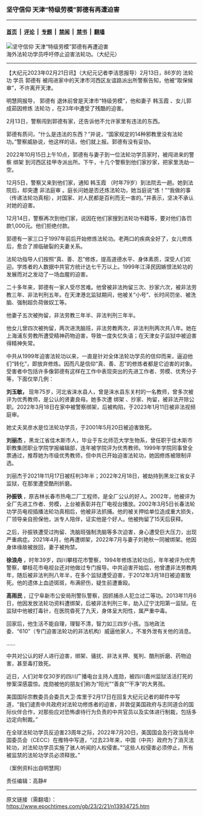 ### 坚守信仰 天津“特级劳模”郭德有再遭迫害

---

#### [首页](../../../..?n13934725) &nbsp;|&nbsp; [评论](../../../../../epoch-comment?n13934725) &nbsp;|&nbsp; [专题](../../../../../epoch-special?n13934725) &nbsp;|&nbsp; [禁闻](../../../../../epoch-news?n13934725) &nbsp;|&nbsp; [禁书](../../../../../books?n13934725) &nbsp;|&nbsp; [翻墙](https://github.com/gfw-breaker/nogfw/blob/master/README.md?n13934725)


<div><img alt="坚守信仰 天津“特级劳模”郭德有再遭迫害" class="attachment-djy_600_400 size-djy_600_400 wp-post-image" src="https://i.epochtimes.com/assets/uploads/2021/03/4dd666d286e6820dd9bbbbcab53bb901.jpg"/>
<div class="caption">
 海外法轮功学员呼吁停止迫害法轮功。（大纪元）
</div></div><hr/><div class="post_content" id="artbody" itemprop="articleBody">
 <!-- article content begin -->
 <p>
  【大纪元2023年02月21日讯】（大纪元记者李洁思报导）2月13日，86岁的
  <ok href="https://www.epochtimes.com/gb/tag/%E6%B3%95%E8%BD%AE%E5%8A%9F.html">
   法轮功
  </ok>
  学员
  <ok href="https://www.epochtimes.com/gb/tag/%E9%83%AD%E5%BE%B7%E6%9C%89.html">
   郭德有
  </ok>
  被闯进家中的天津市河西区友谊路派出所警察告知，他被“取保候审”，不许离开天津。
 </p>
 <p>
  明慧网报导，
  <ok href="https://www.epochtimes.com/gb/tag/%E9%83%AD%E5%BE%B7%E6%9C%89.html">
   郭德有
  </ok>
  退休前曾是天津市“特级劳模”，他和妻子
  <ok href="https://www.epochtimes.com/gb/tag/%E9%9F%A9%E7%8E%89%E9%9C%9E.html">
   韩玉霞
  </ok>
  、女儿郭成茹因修炼
  <ok href="https://www.epochtimes.com/gb/tag/%E6%B3%95%E8%BD%AE%E5%8A%9F.html">
   法轮功
  </ok>
  ，在23年中遭受了残酷的迫害。
 </p>
 <p>
  2月13日，警察闯到郭德有家，还告诉他不允许家里有违法的东西。
 </p>
 <p>
  郭德有质问，“什么是违法的东西？”并说，“国家规定的14种邪教里没有法轮功。”警察威胁说，他这样的话，他们就上报。郭德有没有妥协。
 </p>
 <p>
  2022年10月15日上午10点，郭德有与妻子到一位法轮功学员家时，被闯进来的警察
  <ok href="https://www.epochtimes.com/gb/tag/%E7%BB%91%E6%9E%B6.html">
   绑架
  </ok>
  到河西区挂甲寺派出所。下午，十几个警察到他们家抄家，把家里洗劫一空。
 </p>
 <p>
  12月5日，警察又来到他们家，通知
  <ok href="https://www.epochtimes.com/gb/tag/%E9%9F%A9%E7%8E%89%E9%9C%9E.html">
   韩玉霞
  </ok>
  （时年79岁）到法院去一趟。她到法院后，却突遭
  <ok href="https://www.epochtimes.com/gb/tag/%E9%9D%9E%E6%B3%95%E5%BA%AD%E5%AE%A1.html">
   非法庭审
  </ok>
  。庭长问她是否还炼法轮功，她当庭说“炼！”“我做的事（传递法轮功真相），对国家、对人民都是百利而无一害的。”并表示，坚决不承认对她的迫害。
 </p>
 <p>
  12月14日，警察再次到他们家，说因在他们家搜到法轮功书籍等，要对他们各罚款1,000元。他们拒绝付款。
 </p>
 <p>
  郭德有一家三口于1997年前后开始修炼法轮功。老两口的疾病全好了，女儿修炼后，愈合了濒临破裂的夫妻关系。
 </p>
 <p>
  法轮功指导人们按照“真、善、忍”修炼，提高道德水平、身体素质，深受人们欢迎。学炼者的人数据中共官方统计达七千万以上。1999年江泽民因嫉恨法轮功的发展而对之发动了一场血腥的迫害。
 </p>
 <p>
  二十多年来，郭德有一家人受尽苦难。他曾被非法拘留三次、抄家六次，被非法劳教三年、非法判刑五年。在天津港北监狱期间，他被关“小号”、长时间罚坐、被洗脑、强制超负荷做奴工等。
 </p>
 <p>
  他妻子五次被拘留，非法劳教三年半、非法判刑三年半。
 </p>
 <p>
  他女儿曾四次被拘留，两次进洗脑班，非法劳教两次，非法判刑两次共八年。她在上海浦东劳教所遭受精神药物迫害，导致一度失忆失语；在天津女子监狱中被迫害得精神失常。
 </p>
 <p>
  中共从1999年迫害法轮功以来，一直是针对全体法轮功学员的信仰而来，逼迫他们“转化”，即放弃修炼。因而凡是信仰“真、善、忍”的修炼者都是它迫害的对象。受害者中包括许多像郭德有这样在工作中表现突出的先进工作者、劳模、优秀分子等，下面仅举几例：
 </p>
 <p>
  <strong>
   刘玉敏，
  </strong>
  现年75岁，河北省涞水县人，曾是涞水县东关村的一名教师，曾多次被评为优秀教师，是公认的贤妻良母。她多次遭
  <ok href="https://www.epochtimes.com/gb/tag/%E7%BB%91%E6%9E%B6.html">
   绑架
  </ok>
  、抄家、拘留，被非法开除公职。2022年3月18日在家中被警察绑架，后被构陷，于2023年1月11日被非法视频庭审。
 </p>
 <p>
  她丈夫吴彦水是位法轮功学员，于2001年5月20日被迫害致死。
 </p>
 <p>
  <strong>
   刘丽杰
  </strong>
  ，黑龙江省佳木斯市人，毕业于东北师范大学生物系，曾任职于佳木斯市职教集团职业学院学报编辑部，连年被学院评为优秀教师。1999年学院同事曾全票通过，推荐她为市级优秀教师，但中共已开始迫害法轮功，她因修炼被限制评选。
 </p>
 <p>
  刘丽杰于2021年11月17日被枉判3年半；2022年2月18日，被劫持到黑龙江省女子监狱，在那里遭受酷刑折磨。
 </p>
 <p>
  <strong>
   孙振铁
  </strong>
  ，原吉林长春市热电二厂工程师，是全厂公认的好人。2002年，他被评为全厂先进工作者、劳模，上台被表彰并在厂电视台播放。2002年3月5日长春法轮功学员电视插播法轮功真相后，他被非法抓捕。他的被关押给单位造成重大损失，厂领导亲自担保他，派专人陪伴，证实他是个好人。他被拘留了15天后获释。
 </p>
 <p>
  之后，孙振铁遭受过拘留、洗脑班强制洗脑等多次迫害，身心遭受巨大压力，出现严重病症。2021年4月，他再遭绑架，2022年7月与妻子刘艳秋一同被绑架。他因身体缘故被放回，妻子被拘禁。
 </p>
 <p>
  <strong>
   徐浪舟
  </strong>
  ，时年39岁，四川攀枝花市警察，1994年修炼法轮功后，年年被评为优秀警察，攀枝花市电视台还对他做过专门报导。中共迫害开始后，他曾遭非法劳教两年，随后被非法判刑八年半，在多个监狱遭受迫害，于2012年3月18日被迫害致死。他的遗体上血迹斑斑，布满瘀伤，疑生前遭重殴。
 </p>
 <p>
  <strong>
   高雨民
  </strong>
  ，辽宁阜新市公安局刑警队警察，因抓捕杀人犯立过二等功。2013年11月6日，他因发放法轮功资料遭绑架，后被非法判刑三年，劫入辽宁沈阳第一监狱。在监狱中他被打毒针，在医院昏死了九天，身体呈大阳性，属严重中毒。
 </p>
 <p>
  回家后，他生活不能自理，理智不清，智力如三四岁小孩。当地政法委、“610”（专门迫害法轮功的非法机构）威逼他家人，不准外泄有关他的消息。
 </p>
 <p class="p1">
  ……
 </p>
 <p class="p1">
  中共对公认的好人进行迫害，绑架、骚扰、非法关押、冤判、酷刑折磨、药物迫害，甚至毒打致死。
 </p>
 <p class="p1">
  近日，人们对年仅30岁的四川广播电台主持人庞勋，被四川嘉州监狱活活打死的惨案深感震惊。庞勋被他的朋友们称为“阳光”“善良”“干净”的大男孩。
 </p>
 <p class="p1">
  美国国际宗教委员会委员大卫‧库里于2月17日在回复大纪元记者的邮件中写道，“我们谴责中共政府对法轮功修炼者的迫害，并敦促美国政府与志同道合的国际伙伴合作，对那些应对恐怖虐待行为负责的中共官员以及实体进行制裁，包括多边定向制裁。”
 </p>
 <p class="p1">
  在全球法轮功学员反迫害23周年之际，2022年7月20日，美国国会及行政当局中国委员会（CECC）在推特中写道，“过去23年来，中国（中共）政府为了消灭法轮功，对法轮功学员实施了骇人听闻的人权侵害。”“这些人权侵害必须停止，所有被监禁的法轮功学员必须释放。”
 </p>
 <p class="p1">
  （案例资料出自明慧网）
 </p>
 <p class="p1">
  责任编辑：高静#
 </p>
 <!-- article content end -->
 <div id="below_article_ad">
 </div>
</div>


---

原文链接（需翻墙）：https://www.epochtimes.com/gb/23/2/21/n13934725.htm